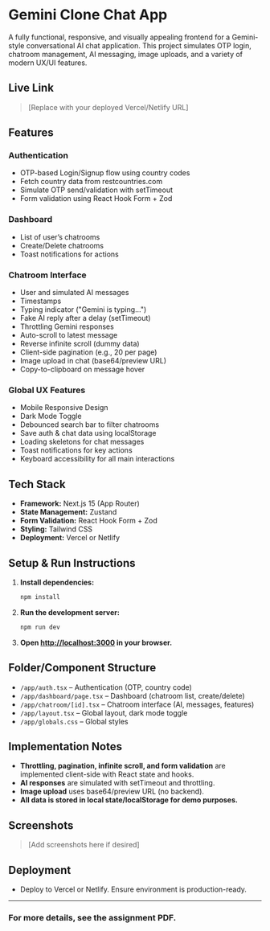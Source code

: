 
# Gemini Clone Chat App

A fully functional, responsive, and visually appealing frontend for a Gemini-style conversational AI chat application. This project simulates OTP login, chatroom management, AI messaging, image uploads, and a variety of modern UX/UI features.

## Live Link

> [Replace with your deployed Vercel/Netlify URL]

## Features

### Authentication
- OTP-based Login/Signup flow using country codes
- Fetch country data from restcountries.com
- Simulate OTP send/validation with setTimeout
- Form validation using React Hook Form + Zod

### Dashboard
- List of user’s chatrooms
- Create/Delete chatrooms
- Toast notifications for actions

### Chatroom Interface
- User and simulated AI messages
- Timestamps
- Typing indicator ("Gemini is typing...")
- Fake AI reply after a delay (setTimeout)
- Throttling Gemini responses
- Auto-scroll to latest message
- Reverse infinite scroll (dummy data)
- Client-side pagination (e.g., 20 per page)
- Image upload in chat (base64/preview URL)
- Copy-to-clipboard on message hover

### Global UX Features
- Mobile Responsive Design
- Dark Mode Toggle
- Debounced search bar to filter chatrooms
- Save auth & chat data using localStorage
- Loading skeletons for chat messages
- Toast notifications for key actions
- Keyboard accessibility for all main interactions

## Tech Stack
- **Framework:** Next.js 15 (App Router)
- **State Management:** Zustand
- **Form Validation:** React Hook Form + Zod
- **Styling:** Tailwind CSS
- **Deployment:** Vercel or Netlify

## Setup & Run Instructions

1. **Install dependencies:**
	```bash
	npm install
	```
2. **Run the development server:**
	```bash
	npm run dev
	```
3. **Open [http://localhost:3000](http://localhost:3000) in your browser.**

## Folder/Component Structure
- `/app/auth.tsx` – Authentication (OTP, country code)
- `/app/dashboard/page.tsx` – Dashboard (chatroom list, create/delete)
- `/app/chatroom/[id].tsx` – Chatroom interface (AI, messages, features)
- `/app/layout.tsx` – Global layout, dark mode toggle
- `/app/globals.css` – Global styles

## Implementation Notes
- **Throttling, pagination, infinite scroll, and form validation** are implemented client-side with React state and hooks.
- **AI responses** are simulated with setTimeout and throttling.
- **Image upload** uses base64/preview URL (no backend).
- **All data is stored in local state/localStorage for demo purposes.**

## Screenshots
> [Add screenshots here if desired]

## Deployment
- Deploy to Vercel or Netlify. Ensure environment is production-ready.

---

### For more details, see the assignment PDF.
